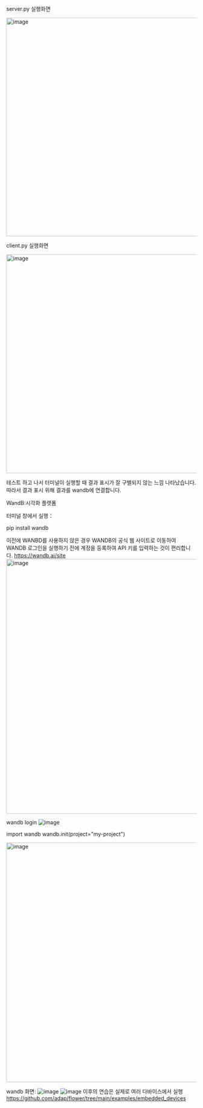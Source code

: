 server.py 실행화면

<img width="578" alt="image" src="https://user-images.githubusercontent.com/31977556/191387062-100356ac-2c80-4468-b8e2-5952964999de.png">

client.py 실행화면

<img width="579" alt="image" src="https://user-images.githubusercontent.com/31977556/191387085-4301f004-d562-4f93-bc9f-ad20b8badfac.png">

테스트 하고 나서 터미널이 실행할 때 결과 표시가 잘 구별되지 않는 느낌 나타났습니다. 
따라서 결과 표시 위해 결과를 wandb에 연결합니다.


WandB:시각화 플랫폼


터미널 창에서 실행：

pip install wandb


이전에 WANBD를 사용하지 않은 경우 WANDB의 공식 웹 사이트로 이동하여 WANDB 로그인을 실행하기 전에 계정을 등록하여 API 키를 입력하는 것이 편리합니다.
https://wandb.ai/site
<img width="674" alt="image" src="https://user-images.githubusercontent.com/31977556/191906719-a63d85dc-70e9-409c-8f8f-a393bfa51a86.png">


wandb login
![image](https://user-images.githubusercontent.com/31977556/191906521-22cd94d8-4fea-4e88-9186-786cab4e5564.png)


import wandb
wandb.init(project="my-project")




<img width="634" alt="image" src="https://user-images.githubusercontent.com/31977556/191904379-e014bb6a-1169-43e6-b3a8-31ab46a6918d.png">

wandb 화면:
![image](https://user-images.githubusercontent.com/31977556/191386891-26b5ba83-acd3-4f24-ac41-d3a260a623e1.png)
![image](https://user-images.githubusercontent.com/31977556/191387226-665e9410-a135-4df5-8c28-089e926c82d3.png)
이후의 연습은 실제로 여러 다바이스에서 실행
https://github.com/adap/flower/tree/main/examples/embedded_devices
